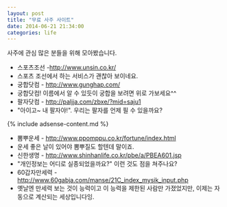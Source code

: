 ```yaml
---
layout: post
title: "무료 사주 사이트"
date: 2014-06-21 21:34:00
categories: life
---
```


사주에 관심 많은 분들을 위해 모아봤습니다.

- 스포츠조선 -http://www.unsin.co.kr/
 - 스포츠 조선에서 하는 서비스가 괜찮아 보이네요.
- 궁합닷컴 - http://www.gunghap.com/
 - 궁합닷컴! 이름에서 알 수 있듯이 궁합을 보려면 위로 가보세요^^
- 팔자닷컴 - http://paljja.com/zbxe/?mid=saju1
 - "아이고~ 내 팔자야!". 우리는 팔자를 언제 필 수 있을까요?

{% include adsense-content.md %}

- 뽐뿌운세 - http://www.ppomppu.co.kr/fortune/index.html
 - 운세 좋은 날이 있어야 뽐뿌질도 할텐데 말이죠.
- 신한생명 - http://www.shinhanlife.co.kr/pbe/a/PBEA601.jsp
 - "개인정보는 어디로 실종되었을까요?" 이런 것도 점을 쳐주나요?
- 60갑자만세력 - http://www.60gabja.com/manse/21C_index_mysik_input.php
 - 옛날엔 만세력 보는 것이 능력이고 이 능력을 제한된 사람만 가졌었지만, 이제는 자동으로 계산되는 세상입니다잉.
